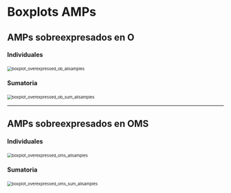 # Boxplots AMPs

## AMPs sobreexpresados en O

#### Individuales

<img src="/Users/luigui/Documents/amps_microbiome/07_overexpressed_AMPs/04_boxplot_overexpressed/boxplot_overexpressed_ob_allsamples.png" alt="boxplot_overexpressed_ob_allsamples" style="zoom:67%;" />

#### Sumatoria

<img src="/Users/luigui/Documents/amps_microbiome/07_overexpressed_AMPs/04_boxplot_overexpressed/boxplot_overexpressed_ob_sum_allsamples.png" alt="boxplot_overexpressed_ob_sum_allsamples" style="zoom:67%;" />



---



## AMPs sobreexpresados en OMS

#### Individuales

<img src="/Users/luigui/Documents/amps_microbiome/07_overexpressed_AMPs/04_boxplot_overexpressed/boxplot_overexpressed_oms_allsamples.png" alt="boxplot_overexpressed_oms_allsamples" style="zoom:67%;" />

#### Sumatoria

<img src="/Users/luigui/Documents/amps_microbiome/07_overexpressed_AMPs/04_boxplot_overexpressed/boxplot_overexpressed_oms_sum_allsamples.png" alt="boxplot_overexpressed_oms_sum_allsamples" style="zoom:67%;" />